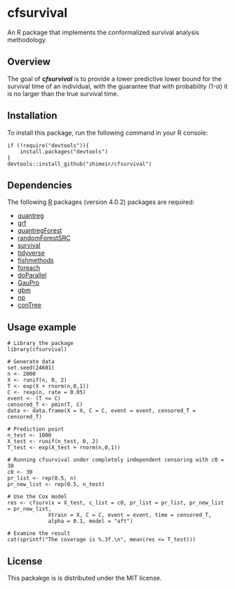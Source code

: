 # cfsurvival
An R package that implements the conformalized survival analysis methodology.

## Overview
The goal of ***cfsurvival*** is to provide a lower predictive lower bound for the survival 
time of an individual, with the guarantee that with probability (1-$\alpha$) it is no larger
than the true survival time. 

## Installation
To install this package, run the following command in your R console:
```{r}
if (!require("devtools")){
    install.packages("devtools")
}
devtools::install_github("zhimeir/cfsurvival")
```
## Dependencies
The following [R](https://www.r-project.org/) packages (version 4.0.2) packages are required:
 - [quantreg](https://cran.r-project.org/web/packages/quantreg/index.html)
 - [grf](https://github.com/grf-labs/grf)
 - [quantregForest](https://cran.r-project.org/web/packages/quantregForest/index.html)
 - [randomForestSRC](https://cran.r-project.org/web/packages/randomForestSRC/index.html)
 - [survival](https://cran.r-project.org/web/packages/survival/index.html)
 - [tidyverse](https://www.tidyverse.org/)
 - [fishmethods](https://cran.r-project.org/web/packages/fishmethods/index.html)
 - [foreach](https://cran.r-project.org/web/packages/foreach/index.html)
 - [doParallel](https://cran.r-project.org/web/packages/doParallel/index.html)
 - [GauPro](https://cran.r-project.org/web/packages/GauPro/index.html)
 - [gbm](https://cran.r-project.org/web/packages/gbm/index.html)
 - [np](https://cran.r-project.org/web/packages/np/index.html)
 - [conTree](http://statweb.stanford.edu/~jhf/conTree/)

## Usage example 
```{r}
# Library the package
library(cfsurvival)

# Generate data
set.seed(24601)
n <- 2000
X <- runif(n, 0, 2)
T <- exp(X + rnorm(n,0,1))
C <- rexp(n, rate = 0.05)
event <- (T <= C)
censored_T <- pmin(T, C)
data <- data.frame(X = X, C = C, event = event, censored_T = censored_T)

# Prediction point
n_test <- 1000
X_test <- runif(n_test, 0, 2)
T_test <- exp(X_test + rnorm(n,0,1))

# Running cfsurvival under completely independent censoring with c0 = 30 
c0 <- 30
pr_list <- rep(0.5, n)
pr_new_list <- rep(0.5, n_test)

# Use the Cox model
res <- cfsurv(x = X_test, c_list = c0, pr_list = pr_list, pr_new_list = pr_new_list,
             Xtrain = X, C = C, event = event, time = censored_T, 
             alpha = 0.1, model = "aft")

# Examine the result
cat(sprintf("The coverage is %.3f.\n", mean(res <= T_test)))
```
## License 
This packakge is is distributed under the MIT license.

